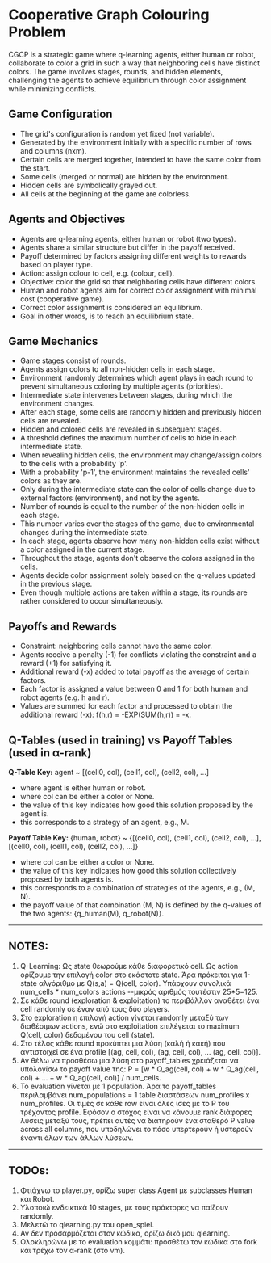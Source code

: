 # Cooperative Graph Colouring Problem

CGCP is a strategic game where q-learning agents, either human or robot, collaborate to color a grid in such a way that neighboring cells have distinct colors. The game involves stages, rounds, and hidden elements, challenging the agents to achieve equilibrium through color assignment while minimizing conflicts.

## Game Configuration

- The grid's configuration is random yet fixed (not variable).
- Generated by the environment initially with a specific number of rows and columns (nxm).
- Certain cells are merged together, intended to have the same color from the start.
- Some cells (merged or normal) are hidden by the environment.
- Hidden cells are symbolically grayed out.
- All cells at the beginning of the game are colorless.

## Agents and Objectives

- Agents are q-learning agents, either human or robot (two types).
- Agents share a similar structure but differ in the payoff received.
- Payoff determined by factors assigning different weights to rewards based on player type.
- Action: assign colour to cell, e.g. (colour, cell).
- Objective: color the grid so that neighboring cells have different colors.
- Human and robot agents aim for correct color assignment with minimal cost (cooperative game).
- Correct color assignment is considered an equilibrium.
- Goal in other words, is to reach an equilibrium state.

## Game Mechanics

- Game stages consist of rounds.
- Agents assign colors to all non-hidden cells in each stage.
- Environment randomly determines which agent plays in each round to prevent simultaneous coloring by multiple agents (priorities).
- Intermediate state intervenes between stages, during which the environment changes.
- After each stage, some cells are randomly hidden and previously hidden cells are revealed.
- Hidden and colored cells are revealed in subsequent stages.
- A threshold defines the maximum number of cells to hide in each intermediate state.
- When revealing hidden cells, the environment may change/assign colors to the cells with a probability 'p'.
- With a probability 'p-1', the environment maintains the revealed cells' colors as they are.
- Only during the intermediate state can the color of cells change due to external factors (environment), and not by the agents.
- Number of rounds is equal to the number of the non-hidden cells in each stage.
- This number varies over the stages of the game, due to environmental changes during the intermediate state.
- In each stage, agents observe how many non-hidden cells exist without a color assigned in the current stage.
- Throughout the stage, agents don't observe the colors assigned in the cells.
- Agents decide color assignment solely based on the q-values updated in the previous stage.
- Even though multiple actions are taken within a stage, its rounds are rather considered to occur simultaneously.

## Payoffs and Rewards

- Constraint: neighboring cells cannot have the same color.
- Agents receive a penalty (-1) for conflicts violating the constraint and a reward (+1) for satisfying it.
- Additional reward (-x) added to total payoff as the average of certain factors.
- Each factor is assigned a value between 0 and 1 for both human and robot agents (e.g. h and r).
- Values are summed for each factor and processed to obtain the additional reward (-x): f(h,r) = -EXP(SUM(h,r)) = -x.

## Q-Tables (used in training) vs Payoff Tables (used in α-rank)
**Q-Table Key:** agent ~ [(cell0, col), (cell1, col), (cell2, col), …]
- where agent is either human or robot.
- where col can be either a color or None.
- the value of this key indicates how good this solution proposed by the agent is.
- this corresponds to a strategy of an agent, e.g., M.

**Payoff Table Key:** {human, robot} ~ {[(cell0, col), (cell1, col), (cell2, col), …], [(cell0, col), (cell1, col), (cell2, col), …]}
- where col can be either a color or None.
- the value of this key indicates how good this solution collectively proposed by both agents is.
- this corresponds to a combination of strategies of the agents, e.g., (M, N).
- the payoff value of that combination (M, N) is defined by the q-values of the two agents: {q_human(M), q_robot(N)}.

---
## NOTES:
1) Q-Learning: Ως state θεωρούμε κάθε διαφορετικό cell. Ως action ορίζουμε την επιλογή color στο εκάστοτε state. Άρα πρόκειται για 1-state αλγόριθμο με Q(s,a) = Q(cell, color). Υπάρχουν συνολικά num_cells * num_colors actions --μικρός αριθμός τουτέστιν 25*5=125.
2) Σε κάθε round (exploration & exploitation) το περιβάλλον αναθέτει ένα cell randomly σε έναν από τους δύο players.
3) Στο exploration η επιλογή action γίνεται randomly μεταξύ των διαθέσιμων actions, ενώ στο exploitation επιλέγεται το maximum Q(cell, color) δεδομένου του cell (state).
4) Στο τέλος κάθε round προκύπτει μια λύση (καλή ή κακή) που αντιστοιχεί σε ένα profile [(ag, cell, col), (ag, cell, col), ... (ag, cell, col)].
5) Αν θέλω να προσθέσω μια λύση στο payoff_tables χρειάζεται να υπολογίσω το payoff value της: P = [w * Q_ag(cell, col) + w * Q_ag(cell, col) + ... + w * Q_ag(cell, col)] / num_cells.
6) Το evaluation γίνεται με 1 population. Άρα το payoff_tables περιλαμβάνει num_populations = 1 table διαστάσεων num_profiles x num_profiles. Οι τιμές σε κάθε row είναι όλες ίσες με το P του τρέχοντος profile. Εφόσον ο στόχος είναι να κάνουμε rank διάφορες λύσεις μεταξύ τους, πρέπει αυτές να διατηρούν ένα σταθερό P value across all columns, που υποδηλώνει το πόσο υπερτερούν ή υστερούν έναντι όλων των άλλων λύσεων.

---
## TODOs:

1) Φτιάχνω το player.py, ορίζω super class Agent με subclasses Human και Robot.
2) Υλοποιώ ενδεικτικά 10 stages, με τους πράκτορες να παίζουν randomly.
3) Μελετώ το qlearning.py του open_spiel.
4) Αν δεν προσαρμόζεται στον κώδικα, ορίζω δικό μου qlearning.
5) Ολοκληρώνω με το evaluation κομμάτι: προσθέτω τον κώδικα στο fork και τρέχω τον α-rank (στο vm).
